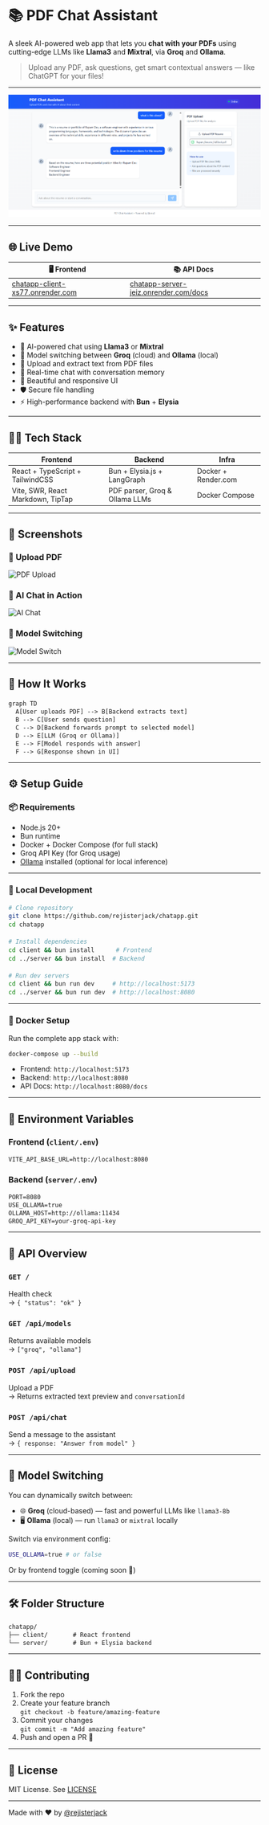 # 📚 PDF Chat Assistant

A sleek AI-powered web app that lets you **chat with your PDFs** using cutting-edge LLMs like **Llama3** and **Mixtral**, via **Groq** and **Ollama**.

> Upload any PDF, ask questions, get smart contextual answers — like ChatGPT for your files!

---

![PDF Chat Assistant UI](image.png)

---

## 🌐 Live Demo

| 🖥 Frontend                                                                   | 📚 API Docs                                                                            |
| ---------------------------------------------------------------------------- | -------------------------------------------------------------------------------------- |
| [chatapp-client-xs77.onrender.com](https://chatapp-client-xs77.onrender.com) | [chatapp-server-jeiz.onrender.com/docs](https://chatapp-server-jeiz.onrender.com/docs) |

---

## ✨ Features

- 🧠 AI-powered chat using **Llama3** or **Mixtral**
- 🔄 Model switching between **Groq** (cloud) and **Ollama** (local)
- 📄 Upload and extract text from PDF files
- 💬 Real-time chat with conversation memory
- 🎨 Beautiful and responsive UI
- 🛡️ Secure file handling
- ⚡ High-performance backend with **Bun** + **Elysia**

---

## 🧑‍💻 Tech Stack

| Frontend                          | Backend                        | Infra               |
| --------------------------------- | ------------------------------ | ------------------- |
| React + TypeScript + TailwindCSS  | Bun + Elysia.js + LangGraph    | Docker + Render.com |
| Vite, SWR, React Markdown, TipTap | PDF parser, Groq & Ollama LLMs | Docker Compose      |

---

## 🚀 Screenshots

### 📄 Upload PDF

![PDF Upload](https://github.com/rejisterjack/chatapp/assets/124599/0b8c6c9c-3e3d-42b2-8b0a-4b4c1d9e5b0a)

### 🤖 AI Chat in Action

![AI Chat](https://github.com/rejisterjack/chatapp/assets/124599/4c6d8c8c-9d6a-4c05-8d5e-8b3a4a6f6f1d)

### 🔁 Model Switching

![Model Switch](https://github.com/rejisterjack/chatapp/assets/124599/4e5c2e98-9aad-4b9b-85c0-6d4d4b9a7b6d)

---

## 🧭 How It Works

```mermaid
graph TD
  A[User uploads PDF] --> B[Backend extracts text]
  B --> C[User sends question]
  C --> D[Backend forwards prompt to selected model]
  D --> E[LLM (Groq or Ollama)]
  E --> F[Model responds with answer]
  F --> G[Response shown in UI]
```

---

## ⚙️ Setup Guide

### 📦 Requirements

- Node.js 20+
- Bun runtime
- Docker + Docker Compose (for full stack)
- Groq API Key (for Groq usage)
- [Ollama](https://ollama.com/) installed (optional for local inference)

---

### 🔧 Local Development

```bash
# Clone repository
git clone https://github.com/rejisterjack/chatapp.git
cd chatapp

# Install dependencies
cd client && bun install      # Frontend
cd ../server && bun install  # Backend

# Run dev servers
cd client && bun run dev     # http://localhost:5173
cd ../server && bun run dev  # http://localhost:8080
```

---

### 🐳 Docker Setup

Run the complete app stack with:

```bash
docker-compose up --build
```

- Frontend: `http://localhost:5173`
- Backend: `http://localhost:8080`
- API Docs: `http://localhost:8080/docs`

---

## 🔐 Environment Variables

### Frontend (`client/.env`)

```env
VITE_API_BASE_URL=http://localhost:8080
```

### Backend (`server/.env`)

```env
PORT=8080
USE_OLLAMA=true
OLLAMA_HOST=http://ollama:11434
GROQ_API_KEY=your-groq-api-key
```

---

## 📡 API Overview

### `GET /`

Health check  
→ `{ "status": "ok" }`

### `GET /api/models`

Returns available models  
→ `["groq", "ollama"]`

### `POST /api/upload`

Upload a PDF  
→ Returns extracted text preview and `conversationId`

### `POST /api/chat`

Send a message to the assistant  
→ `{ response: "Answer from model" }`

---

## 🧠 Model Switching

You can dynamically switch between:

- 🌐 **Groq** (cloud-based) — fast and powerful LLMs like `llama3-8b`
- 🖥️ **Ollama** (local) — run `llama3` or `mixtral` locally

Switch via environment config:

```bash
USE_OLLAMA=true # or false
```

Or by frontend toggle (coming soon 🚧)

---

## 🛠 Folder Structure

```
chatapp/
├── client/       # React frontend
└── server/       # Bun + Elysia backend
```

---

## 🧑‍💻 Contributing

1. Fork the repo
2. Create your feature branch  
   `git checkout -b feature/amazing-feature`
3. Commit your changes  
   `git commit -m "Add amazing feature"`
4. Push and open a PR 🎉

---

## 📄 License

MIT License. See [LICENSE](./LICENSE)

---

Made with ❤️ by [@rejisterjack](https://github.com/rejisterjack)
